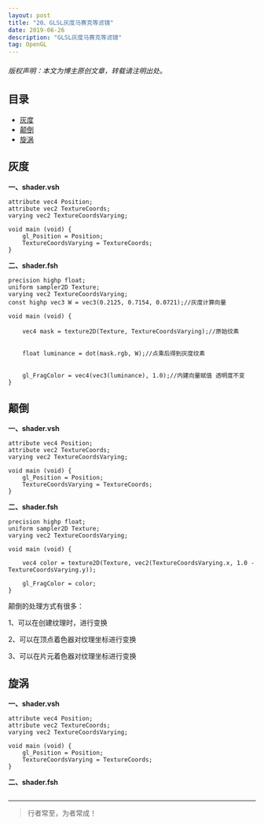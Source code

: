 ```yaml
---
layout: post
title: "20、GLSL灰度马赛克等滤镜"
date: 2019-06-26
description: "GLSL灰度马赛克等滤镜"
tag: OpenGL
---
```

<h6>版权声明：本文为博主原创文章，转载请注明出处。</h6>


<!-- - [参考文章：OpenGL ES初探（上）](https://www.jianshu.com/p/f58fff6d0ba0) -->


## 目录
- [灰度](#content1) 
- [颠倒](#content2) 
- [旋涡](#content3) 



<!-- ************************************************ -->
## <a id="content1"></a>灰度


**一、shader.vsh**

```
attribute vec4 Position;
attribute vec2 TextureCoords;
varying vec2 TextureCoordsVarying;

void main (void) {
    gl_Position = Position;
    TextureCoordsVarying = TextureCoords;
}
```

**二、shader.fsh**

```
precision highp float;
uniform sampler2D Texture;
varying vec2 TextureCoordsVarying;
const highp vec3 W = vec3(0.2125, 0.7154, 0.0721);//灰度计算向量

void main (void) {
    
    vec4 mask = texture2D(Texture, TextureCoordsVarying);//原始纹素
    
    
    float luminance = dot(mask.rgb, W);//点乘后得到灰度纹素
    
    
    gl_FragColor = vec4(vec3(luminance), 1.0);//内建向量赋值 透明度不变
}
```


<!-- ************************************************ -->
## <a id="content2"></a>颠倒

**一、shader.vsh**
```
attribute vec4 Position;
attribute vec2 TextureCoords;
varying vec2 TextureCoordsVarying;

void main (void) {
    gl_Position = Position;
    TextureCoordsVarying = TextureCoords;
}
```


**二、shader.fsh**

```
precision highp float;
uniform sampler2D Texture;
varying vec2 TextureCoordsVarying;

void main (void) {
    
    vec4 color = texture2D(Texture, vec2(TextureCoordsVarying.x, 1.0 - TextureCoordsVarying.y));
    
    gl_FragColor = color;
}

```

颠倒的处理方式有很多：

1、可以在创建纹理时，进行变换

2、可以在顶点着色器对纹理坐标进行变换

3、可以在片元着色器对纹理坐标进行变换


<!-- ************************************************ -->
## <a id="content3"></a>旋涡

**一、shader.vsh**

```
attribute vec4 Position;
attribute vec2 TextureCoords;
varying vec2 TextureCoordsVarying;

void main (void) {
    gl_Position = Position;
    TextureCoordsVarying = TextureCoords;
}
```

**二、shader.fsh**

```
```



----------
>  行者常至，为者常成！


